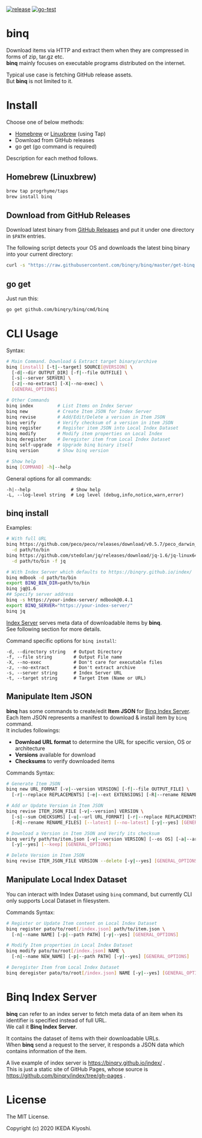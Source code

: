 [![release](https://badgen.net/github/release/binqry/binq)](https://github.com/binqry/binq/releases)
[![go-test](https://github.com/binqry/binq/workflows/go-test/badge.svg)](https://github.com/binqry/binq/actions?query=workflow%3Ago-test)

# binq

Download items via HTTP and extract them when they are compressed in forms of zip, tar.gz etc.  
**binq** mainly focuses on executable programs distributed on the internet.

Typical use case is fetching GitHub release assets.  
But **binq** is not limited to it.

# Install

Choose one of below methods:

- [Homebrew](https://brew.sh/) or [Linuxbrew](https://docs.brew.sh/Homebrew-on-Linux) (using Tap)
- Download from GitHub releases
- go get (go command is required)

Description for each method follows.

## Homebrew (Linuxbrew)

```sh
brew tap progrhyme/taps
brew install binq
```

## Download from GitHub Releases

Download latest binary from [GitHub Releases](https://github.com/binqry/binq/releases)
and put it under one directory in `$PATH` entries.

The following script detects your OS and downloads the latest binq binary into your current directory:

```sh
curl -s "https://raw.githubusercontent.com/binqry/binq/master/get-binq.sh" | bash
```

## go get

Just run this:

```sh
go get github.com/binqry/binq/cmd/binq
```

# CLI Usage

Syntax:

```sh
# Main Command. Download & Extract target binary/archive
binq [install] [-t|--target] SOURCE[@VERSION] \
  [-d|--dir OUTPUT_DIR] [-f|--file OUTFILE] \
  [-s|--server SERVER] \
  [-z|--no-extract] [-X|--no-exec] \
  [GENERAL_OPTIONS]

# Other Commands
binq index         # List Items on Index Server
binq new           # Create Item JSON for Index Server
binq revise        # Add/Edit/Delete a version in Item JSON
binq verify        # Verify checksum of a version in item JSON
binq register      # Register item JSON into Local Index Dataset
binq modify        # Modify item properties on Local Index
binq deregister    # Deregister item from Local Index Dataset
binq self-upgrade  # Upgrade binq binary itself
binq version       # Show binq version

# Show help
binq [COMMAND] -h|--help
```

General options for all commands:

```
-h|--help               # Show help
-L, --log-level string  # Log level (debug,info,notice,warn,error)
```

## binq install

Examples:

```sh
# With full URL
binq https://github.com/peco/peco/releases/download/v0.5.7/peco_darwin_amd64.zip \
  -d path/to/bin
binq https://github.com/stedolan/jq/releases/download/jq-1.6/jq-linux64 \
  -d path/to/bin -f jq

# With Index Server which defaults to https://binqry.github.io/index/
binq mdbook -d path/to/bin
export BINQ_BIN_DIR=path/to/bin
binq jq@1.6
## Specify server address
binq -s https://your-index-server/ mdbook@0.4.1
export BINQ_SERVER="https://your-index-server/"
binq jq
```

[Index Server](#binq-index-server) serves meta data of downloadable items by **binq**.  
See following section for more details.

Command specific options for `binq install`:

```
-d, --directory string   # Output Directory
-f, --file string        # Output File name
-X, --no-exec            # Don't care for executable files
-z, --no-extract         # Don't extract archive
-s, --server string      # Index Server URL
-t, --target string      # Target Item (Name or URL)
```

## Manipulate Item JSON

**binq** has some commands to create/edit **Item JSON** for [Binq Index Server](#binq-index-server).  
Each Item JSON represents a manifest to download & install item by `binq` command.  
It includes followings:

- **Download URL format** to determine the URL for specific version, OS or architecture
- **Versions** available for download
- **Checksums** to verify downloaded items

Commands Syntax:

```sh
# Generate Item JSON
binq new URL_FORMAT [-v|--version VERSION] [-f|--file OUTPUT_FILE] \
  [-r|--replace REPLACEMENTS] [-e|--ext EXTENSIONS] [-R|--rename RENAME_FILES] [GENERAL_OPTIONS]

# Add or Update Version in Item JSON
binq revise ITEM_JSON_FILE [-v|--version] VERSION \
  [-s|--sum CHECKSUMS] [-u|--url URL_FORMAT] [-r|--replace REPLACEMENTS] [-e|--ext EXTENSIONS] \
  [-R|--rename RENAME_FILES] [--latest] [--no-latest] [-y|--yes] [GENERAL_OPTIONS]

# Download a Version in Item JSON and Verify its checksum
binq verify path/to/item.json [-v|--version VERSION] [--os OS] [-a|--arch ARCH] \
  [-y|--yes] [--keep] [GENERAL_OPTIONS]

# Delete Version in Item JSON
binq revise ITEM_JSON_FILE VERSION --delete [-y|--yes] [GENERAL_OPTIONS]
```

## Manipulate Local Index Dataset

You can interact with Index Dataset using `binq` command, but currently CLI only supports Local
Dataset in filesystem.

Commands Syntax:

```sh
# Register or Update Item content on Local Index Dataset
binq register pato/to/root[/index.json] path/to/item.json \
  [-n|--name NAME] [-p|--path PATH] [-y|--yes] [GENERAL_OPTIONS]

# Modify Item properties in Local Index Dataset
binq modify pato/to/root[/index.json] NAME \
  [-n|--name NEW_NAME] [-p|--path PATH] [-y|--yes] [GENERAL_OPTIONS]

# Deregister Item from Local Index Dataset
binq deregister pato/to/root[/index.json] NAME [-y|--yes] [GENERAL_OPTIONS]
```

# Binq Index Server

**binq** can refer to an index server to fetch meta data of an item when its identifier is specified
instead of full URL.  
We call it **Binq Index Server**.

It contains the dataset of items with their downloadable URLs.  
When **binq** send a request to the server, it responds a JSON data which contains information of
the item.

A live example of index server is https://binqry.github.io/index/ .  
This is just a static site of GitHub Pages, whose source is https://github.com/binqry/index/tree/gh-pages .

# License

The MIT License.

Copyright (c) 2020 IKEDA Kiyoshi.
